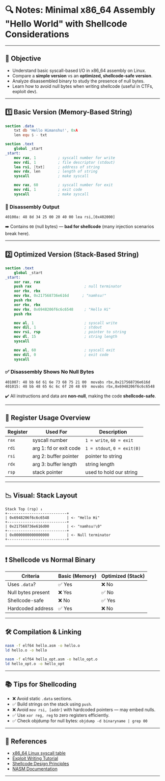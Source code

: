 # 🔍 Notes: Minimal x86_64 Assembly "Hello World" with Shellcode Considerations

---

## 📌 Objective

- Understand basic syscall-based I/O in x86_64 assembly on Linux.
- Compare a **simple version** vs an **optimized, shellcode-safe version**.
- Analyze disassembled binary to study the presence of null bytes.
- Learn how to avoid null bytes when writing shellcode (useful in CTFs, exploit dev).

---

## 1️⃣ Basic Version (Memory-Based String)

```nasm
section .data
    txt db 'Hello Himanshu!', 0xA
    len equ $ - txt

section .text
    global _start
_start:
    mov rax, 1          ; syscall number for write
    mov rdi, 1          ; file descriptor (stdout)
    lea rsi, [txt]      ; address of string
    mov rdx, len        ; length of string
    syscall             ; make syscall

    mov rax, 60         ; syscall number for exit
    mov rdi, 1          ; exit code
    syscall             ; make syscall
````

### 🧠 Disassembly Output

```text
40100a: 48 8d 34 25 00 20 40 00 lea rsi,[0x402000]
```

➡️ Contains `00` (null bytes) — **bad for shellcode** (many injection scenarios break here).

---

## 2️⃣ Optimized Version (Stack-Based String)

```nasm
section .text
    global _start
_start:
    xor rax, rax
    push rax                        ; null terminator
    xor rbx, rbx
    mov rbx, 0x217568736e616d      ; "namhsu!"
    push rbx
    xor rbx, rbx
    mov rbx, 0x6948206f6c6c6548     ; "Hello Hi"
    push rbx

    mov al, 1                       ; syscall write
    mov dil, 1                      ; stdout
    mov rsi, rsp                    ; pointer to string
    mov dl, 15                      ; string length
    syscall

    mov al, 60                      ; syscall exit
    mov dil, 0                      ; exit code
    syscall
```

### ✅ Disassembly Shows No Null Bytes

```text
401007: 48 bb 6d 61 6e 73 68 75 21 00  movabs rbx,0x217568736e616d
401015: 48 bb 48 65 6c 6c 6f 20 48 69  movabs rbx,0x6948206f6c6c6548
```

✔️ All instructions and data are **non-null**, making the code **shellcode-safe**.

---

## 🔄 Register Usage Overview

| Register | Used For               | Description                 |
| -------- | ---------------------- | --------------------------- |
| `rax`    | syscall number         | `1 = write`, `60 = exit`    |
| `rdi`    | arg 1: fd or exit code | `1 = stdout`, `0 = exit(0)` |
| `rsi`    | arg 2: buffer pointer  | pointer to string           |
| `rdx`    | arg 3: buffer length   | string length               |
| `rsp`    | stack pointer          | used to hold our string     |

---

## 📉 Visual: Stack Layout

```
Stack Top (rsp) ↓
+---------------------------+
| 0x6948206f6c6c6548        | <- "Hello Hi"
+---------------------------+
| 0x217568736e616d00        | <- "namhsu!\0"
+---------------------------+
| 0x0000000000000000        | <- Null terminator
+---------------------------+
```

---

## ❗ Shellcode vs Normal Binary

| Criteria           | Basic (Memory) | Optimized (Stack) |
| ------------------ | -------------- | ----------------- |
| Uses `.data`?      | ✅ Yes          | ❌ No              |
| Null bytes present | ❌ Yes          | ✅ No              |
| Shellcode-safe     | ❌ No           | ✅ Yes             |
| Hardcoded address  | ✅ Yes          | ❌ No              |

---

## 🛠️ Compilation & Linking

```bash
nasm -f elf64 hello.asm -o hello.o
ld hello.o -o hello

nasm -f elf64 hello_opt.asm -o hello_opt.o
ld hello_opt.o -o hello_opt
```

---

## 📚 Tips for Shellcoding

* ❌ Avoid static `.data` sections.
* ✅ Build strings on the stack using `push`.
* ❌ Avoid `mov rsi, [addr]` with hardcoded pointers — may embed nulls.
* ✅ Use `xor reg, reg` to zero registers efficiently.
* ✅ Check objdump for null bytes: `objdump -d binaryname | grep 00`

---

## 📖 References

* [x86\_64 Linux syscall table](https://filippo.io/linux-syscall-table/)
* [Exploit Writing Tutorial](https://www.exploit-db.com/docs/english/28476-linux-x86-assembly-shellcode.pdf)
* [Shellcode Design Principles](https://reverseengineering.stackexchange.com/questions/4241/how-to-avoid-null-bytes-in-x86-64-assembly-shellcode)
* [NASM Documentation](https://nasm.us/doc/)

---

